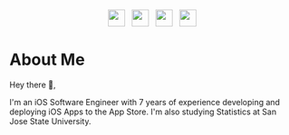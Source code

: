
# 
<p align='center'>
<a href="https://bycyril.com/"><img height="30" src="https://bycyril.com/boy.png"></a>&nbsp;&nbsp;
<a href="https://twitter.com/_ByCyril"><img height="30" src="https://github.com/WaylonWalker/WaylonWalker/blob/main/icon/twitter.png?raw=true"></a>&nbsp;&nbsp;
<a href="https://www.instagram.com/_bycyril/"><img height="30" src="https://github.com/WaylonWalker/WaylonWalker/blob/main/icon/instagram.jpg?raw=true"></a>&nbsp;&nbsp;
<a href="https://www.linkedin.com/in/bycyril/"><img height="30" src="https://github.com/WaylonWalker/WaylonWalker/blob/main/icon/linkedin.png?raw=true"></a>
</p>

 # About Me
Hey there 👋,

I'm an iOS Software Engineer with 7 years of experience developing and deploying iOS Apps to the App Store. I'm also studying Statistics at San Jose State University.
